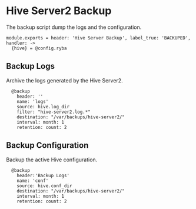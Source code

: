 
# Hive Server2 Backup

The backup script dump the logs and the configuration.

    module.exports = header: 'Hive Server Backup', label_true: 'BACKUPED', handler: ->
      {hive} = @config.ryba

## Backup Logs

Archive the logs generated by the Hive Server2.

      @backup
        header: ''
        name: 'logs'
        source: hive.log_dir
        filter: "hive-server2.log.*"
        destination: "/var/backups/hive-server2/"
        interval: month: 1
        retention: count: 2

## Backup Configuration

Backup the active Hive configuration.

      @backup
        header:'Backup Logs'
        name: 'conf'
        source: hive.conf_dir
        destination: "/var/backups/hive-server2/"
        interval: month: 1
        retention: count: 2
